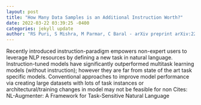 ```yaml
--- 
layout: post 
title: "How Many Data Samples is an Additional Instruction Worth?" 
date: 2022-03-22 03:39:25 -0400 
categories: jekyll update 
author: "RS Puri, S Mishra, M Parmar, C Baral - arXiv preprint arXiv:2203.09161, 2022" 
--- 
```

Recently introduced instruction-paradigm empowers non-expert users to leverage NLP resources by defining a new task in natural language. Instruction-tuned models have significantly outperformed multitask learning models (without instruction); however they are far from state of the art task specific models. Conventional approaches to improve model performance via creating large datasets with lots of task instances or architectural/training changes in model may not be feasible for non Cites: NL-Augmenter: A Framework for Task-Sensitive Natural Language